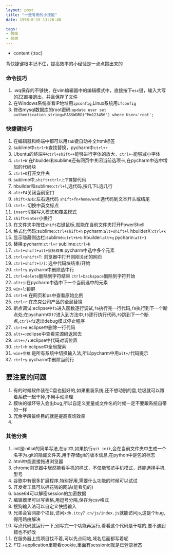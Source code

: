 ```yaml
---
layout: post
title: "一些有用的小技能"
date: 1998-8-15 13:26:40

tags:
- 效率
- 总结
---
```

* content
{:toc}

背快捷键根本记不住，提高效率的小经验是一点点攒出来的













### 命令技巧
1. :wq保存的不够快，在vim编辑器中的编辑模式中，直接按下`esc`键，输入大写的ZZ直接退出，并且保存了文件  
2. 在Windows系统查看IP地址用`ipconfig`,Linux系统用`ifconfig`  
3. 修改mysql数据库的root密码:`update user set authentication_string=PASSWORD("Mm123456") where User='root';`


### 快捷键技巧
1. 在编辑器和终端中都可以用`tab`键自动补全html标签  
2. sublime中`ctrl+h`查找替换，pycharm中`ctrl+r`  
3. Ubuntu的终端中`ctrl+shift++`能够进行字体的放大，`ctrl+-`能够减小字体  
4. `ctrl+W` 在hbuilder和sublime还有网页中关闭当前选项卡,在pycharm中选中增加的代码块  
5. `ctrl+O`打开文件夹  
6. sublime中,`shift+ctrl+上下键`挪代码  
7. hbuilder和sublime:`ctrl+l`,选代码,按几下L选几行  
8. `alt+F4`关闭当前窗口  
9. `shift+左右`:左右选代码 `shift+fn+home/end`:选代码到文本开头或结尾  
10. `ctrl+.`切换中英文标点  
11. `insert`切换写入模式和覆盖模式  
12. `shift+Enter`小换行  
13. 在文件夹中按住`shift`右键鼠标,就能在当前文件夹打开PowerShell  
14. 格式化代码:sublime:`ctrl+shift+h` pycharm:`alt+shift+l` hbuilderX:`ctrl+k`  
15. 显示隐藏侧边栏:sublime:`ctrl+k+b` hbuilder:`alt+q` pycharm:`alt+1`  
16. 替换:pycharm:`ctrl+r` sublime:`ctrl+h`  
17. `ctrl+shift+alt+鼠标双击`:pycharm中选中多个元素
18. `ctrl+shift+T`: 浏览器中打开刚刚关闭的网页  
19. `ctrl+shift+]/[`: 选中代码块结束/开始  
20. `ctrl+y`:pycharm中删除选中行  
21. `ctrl+delete`删除到字符结束 `ctrl+backspace`删除到字符开始  
22. `alt+j`:在pycharm中选中下一个当前选中的元素  
23. `win+l`:锁屏  
24. `ctrl+0`:在网页和ps中查看原始比例  
25. `ctrl+r`:在杰克公司产品的全局替换  
26. 断点调试:eclipse中`f5`进入函数逐行调试,`f6`执行完一行代码,`f8`执行到下一个断点处;在pycharm中`f7`进入到方法中,`f8`逐行执行代码,`f9`跳到下一个断点,`ctrl+f2`退出debug模式停止程序  
27. `ctrl+d`:eclipse中删除一行代码  
28. `alt+←`:eclipse中查看完源码返回去  
29. `alt+↑/↓`:eclipse中代码对调位置  
30. `ctrl+h`:eclipse中全局搜索  
31. `win+空格`:是所有系统中切换输入法,所以pycharm中用`alt+/`代码提示  
32. `ctrl+y`:pycharm中删除当前行

## 要注意的问题
1. 有的时候软件装在C盘也挺好的,如果重装系统,还不想动别的盘,垃圾就可以跟着系统一起干掉,不用手动清理  
2. 模块的循环导入会出bug,所以自定义变量或文件名的时候一定不要跟系统自带的一样  
3. 冗余字段最终目的就是提高查询效率  
4. 

### 其他分类
1.  init是initial的简单写法,在git中,如果执行`git init`,会在当前文件夹中生成一个名字为.git的隐藏文件夹,用于存储git的版本信息,在python中是包的标志  
2. html中能直接拖进浏览器  
3. chrome浏览器中居然能看手机的样式，不仅能预览手机模式，还能选择手机型号  
4. 谷歌中有很多扩展程序,特别好用,需要什么功能的时候可以试试  
5. 开发者工具可以扒花钱的网站(能看见的)  
6. base64可以解密session的加密数据  
7. 编辑器里可以写表格,用逗号分隔,保存为csv格式  
8. 搜狗输入法可以自定义快捷输入  
9. 兄弟会官网那个项目,访问`xdh.itcy7.cn/js/index.js`就能访问js,这是个bug,得用路由解决  
10. 写点代码就运行一下,别写完一个功能再运行,看看这个代码是干啥的,要不遇到错也不好改  
11. 在服务器上找项目找不着,可以先点网站,域名后面都写着呢  
12. F12->application里能看cookie,里面有sessionid就是已登录状态  
















